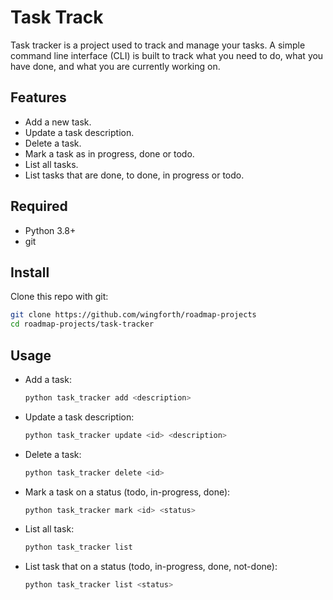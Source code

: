 # Task Track

Task tracker is a project used to track and manage your tasks. A simple command line interface (CLI) is built to track what you need to do, what you have done, and what you are currently working on.

## Features

- Add a new task.
- Update a task description.
- Delete a task.
- Mark a task as in progress, done or todo.
- List all tasks.
- List tasks that are done, to done, in progress or todo.

## Required

- Python 3.8+
- git

## Install

Clone this repo with git:

```sh
git clone https://github.com/wingforth/roadmap-projects
cd roadmap-projects/task-tracker
```

## Usage

- Add a task:

  ```sh
  python task_tracker add <description>
  ```

- Update a task description:

  ```sh
  python task_tracker update <id> <description>
  ```

- Delete a task:

  ```sh
  python task_tracker delete <id>
  ```

- Mark a task on a status (todo, in-progress, done):

  ```sh
  python task_tracker mark <id> <status>
  ```

- List all task:

  ```sh
  python task_tracker list
  ```

- List task that on a status (todo, in-progress, done, not-done):

  ```sh
  python task_tracker list <status>
  ```
